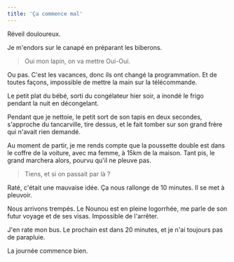 ```yaml
---
title: 'Ça commence mal'
---
```


Réveil douloureux.

Je m'endors sur le canapé en préparant les biberons.

> Oui mon lapin, on va mettre Oui-Oui.

Ou pas. C'est les vacances, donc ils ont changé la programmation. Et de toutes
façons, impossible de mettre la main sur la télécommande.

Le petit plat du bébé, sorti du congélateur hier soir, a inondé le frigo pendant
la nuit en décongelant.

Pendant que je nettoie, le petit sort de son tapis en deux secondes, s'approche
du tancarville, tire dessus, et le fait tomber sur son grand frère qui n'avait
rien demandé.

Au moment de partir, je me rends compte que la poussette double est dans le
coffre de la voiture, avec ma femme, à 15km de la maison. Tant pis, le grand
marchera alors, pourvu qu'il ne pleuve pas.

> Tiens, et si on passait par là ?

Raté, c'était une mauvaise idée. Ça nous rallonge de 10 minutes. Il se met à
pleuvoir.

Nous arrivons trempés. Le Nounou est en pleine logorrhée, me parle de son futur
voyage et de ses visas. Impossible de l'arrêter.

J'en rate mon bus. Le prochain est dans 20 minutes, et je n'ai toujours pas de
parapluie.

La journée commence bien.
